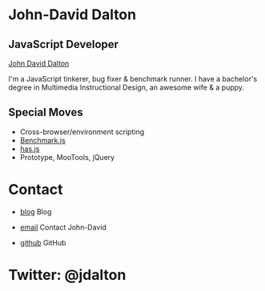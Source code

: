 John-David Dalton
=================

JavaScript Developer
--------------------

[John David Dalton](../media/img/team/dalton.jpg)

I'm a JavaScript tinkerer, bug fixer & benchmark runner.
I have a bachelor's degree in Multimedia Instructional Design, an awesome wife & a puppy.

Special Moves
-------------

* Cross-browser/environment scripting
* [Benchmark.js](http://benchmarkjs.com/)
* [has.js](http://github.com/phiggins42/has.js)
* Prototype, MooTools, jQuery

Contact
=======

* [blog](http://allyoucanleet.com/)
  Blog

* [email](/#contact-form)
  Contact John-David

* [github](http://github.com/jdalton)
  GitHub

Twitter: @jdalton
=================
